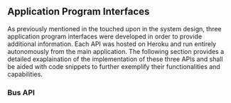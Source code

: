 ## Application Program Interfaces

As previously mentioned in the  touched upon in the system design, three application program interfaces were developed in order to provide additional information.  Each API was hosted on Heroku and run entirely autonomously from the main application. The following section provides a detailed exaplaination of the implementation of these three APIs and shall be aided with code snippets to further exemplify their functionalities and capabilities.

### Bus API



